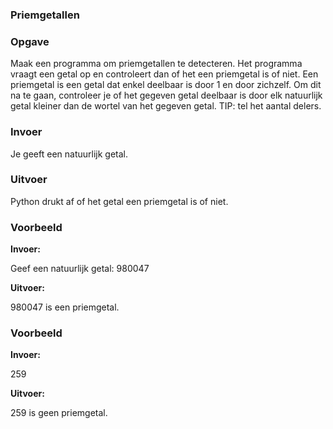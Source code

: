 ### Priemgetallen

### Opgave

Maak een programma om priemgetallen te detecteren. Het programma vraagt een getal op en controleert dan of het een priemgetal is of niet.
Een priemgetal is een getal dat enkel deelbaar is door 1 en door zichzelf. Om dit na te gaan, controleer je of het gegeven getal deelbaar is
door elk natuurlijk getal kleiner dan de wortel van het gegeven getal.
TIP: tel het aantal delers.

### Invoer

Je geeft een natuurlijk getal.

### Uitvoer

Python drukt af of het getal een priemgetal is of niet.

### Voorbeeld

**Invoer:**

Geef een natuurlijk getal: 980047

**Uitvoer:**

980047 is een priemgetal.

### Voorbeeld

**Invoer:**

259

**Uitvoer:**

259 is geen priemgetal.